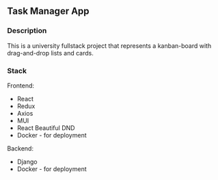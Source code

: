 ## Task Manager App

### Description

This is a university fullstack project that represents a kanban-board with drag-and-drop lists and cards.

### Stack

Frontend:
- React
- Redux
- Axios
- MUI
- React Beautiful DND
- Docker - for deployment

Backend:
- Django
- Docker - for deployment
